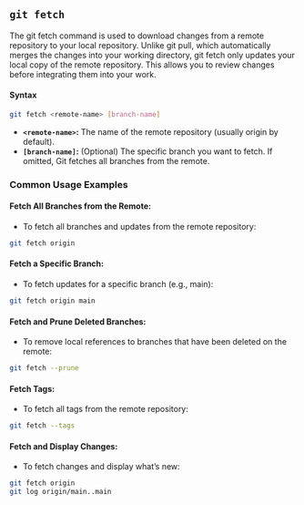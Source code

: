## `git fetch`

The git fetch command is used to download changes from a remote repository to your local repository. Unlike git pull, which automatically merges the changes into your working directory, git fetch only updates your local copy of the remote repository. This allows you to review changes before integrating them into your work.
#### Syntax
```bash
git fetch <remote-name> [branch-name]
```
- **`<remote-name>`:** The name of the remote repository (usually origin by default).
- **`[branch-name]`:** (Optional) The specific branch you want to fetch. If omitted, Git fetches all branches from the remote.
### Common Usage Examples
#### Fetch All Branches from the Remote:
- To fetch all branches and updates from the remote repository:
```bash
git fetch origin
```
#### Fetch a Specific Branch:
- To fetch updates for a specific branch (e.g., main):
```bash
git fetch origin main
```
#### Fetch and Prune Deleted Branches:
- To remove local references to branches that have been deleted on the remote:
```bash
git fetch --prune
```
#### Fetch Tags:
- To fetch all tags from the remote repository:
```bash
git fetch --tags
```
#### Fetch and Display Changes:
- To fetch changes and display what’s new:
```bash
git fetch origin
git log origin/main..main
```
